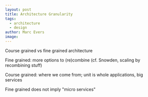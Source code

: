 ```yaml
---
layout: post
title: Architecture Granularity
tags:
  - architecture
  - design
author: Marc Evers
image: 
---
```


Course grained vs fine grained architecture

Fine grained: more options to (re)combine (cf. Snowden, scaling by recombining stuff)

Course grained: where we come from; unit is whole applications, big services

Fine grained does not imply "micro services"
